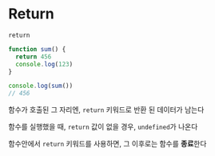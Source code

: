 # Return

`return`

```js
function sum() {
  return 456
  console.log(123)
}

console.log(sum())
// 456
```
함수가 호출된 그 자리엔, `return` 키워드로 반환 된 데이터가 남는다  

함수를 실행했을 때, `return` 값이 없을 경우, `undefined`가 나온다  

함수안에서 `return` 키워드를 사용하면, 그 이후로는 함수를 **종료**한다
